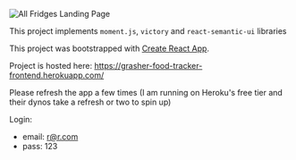 ![All Fridges Landing Page](https://live.staticflickr.com/65535/49632722683_20e6465bb6_h.jpg)

This project implements `moment.js`, `victory` and `react-semantic-ui` libraries

This project was bootstrapped with [Create React App](https://github.com/facebook/create-react-app).

Project is hosted here:
https://grasher-food-tracker-frontend.herokuapp.com/

Please refresh the app a few times (I am running on Heroku's free tier and their dynos take a refresh or two to spin up)

Login: 
  - email:  r@r.com
  - pass:   123
